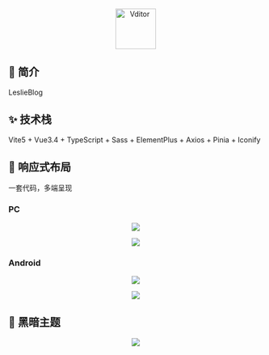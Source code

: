 <p align="center">
<br/>
<img alt="Vditor" src="https://leslie-blog-1314141789.cos.ap-nanjing.myqcloud.com/image/logo.png" height="80px" />
</p>

## 🎉 简介
LeslieBlog 

## ✨ 技术栈
Vite5 + Vue3.4 + TypeScript + Sass + ElementPlus + Axios + Pinia + Iconify

## 👐 响应式布局
一套代码，多端呈现

### PC

<p align="center">
<img src="https://leslie-blog-1314141789.cos.ap-nanjing.myqcloud.com/image/BlogPcView.png" />
</p>

<p align="center">
<img src="https://leslie-blog-1314141789.cos.ap-nanjing.myqcloud.com/image/blogPcView.gif" />
</p>

### Android

<p align="center">
<img src="https://leslie-blog-1314141789.cos.ap-nanjing.myqcloud.com/image/blogAndroidView.jpg" />
</p>

<p align="center">
<img src="https://leslie-blog-1314141789.cos.ap-nanjing.myqcloud.com/image/blogAndroidView.gif" />
</p>

## 🌃 黑暗主题

<p align="center">
<img src="https://leslie-blog-1314141789.cos.ap-nanjing.myqcloud.com/image/themeView.gif" />
</p>





